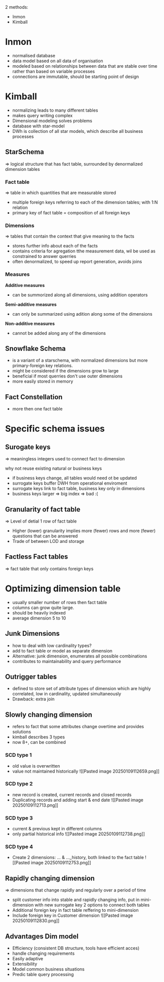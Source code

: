 2 methods:
- Inmon
- Kimball

# Inmon
- normalised database
- data model based on all data of organisation
- modeled based on relationships between data that are stable over time rather than based on variable processes
- connections are immutable, should be starting point of design

# Kimball
- normalizing leads to many different tables
- makes query writing complex
- Dimensional modeling solves problems
- database with star-model
- DWh is collection of all star models, which describe all business processes

## StarSchema
=> logical structure that has fact table, surrounded by denormalized dimension tables

### Fact table 
=> table in which quantities that are measurable stored
- multiple foreign keys referring to each of the dimension tables; with 1:N relation
- primary key of fact table = composition of all foreign keys

### Dimensions
=> tables that contain the context that give meaning to the facts
- stores further info about each of the facts
- contains criteria for agregation tthe measurement data, wil be used as constrained to answer querries
- often denormalized, to speed up report generation, avoids joins

### Measures
__Additive measures__
- can be summorized along all dimensions, using addition operators

__Semi-additive measures__
- can only be summarized using adition along some of the dimensions

__Non-additive measures__
- cannot be added along any of the dimensions

## Snowflake Schema
- is a variant of a starschema, with normalized dimensions but more primary-foreign key relations.
- might be considered if the dimensions grow to large
- beneficial if most querries don't use outer dimensions
- more easily stored in memory

## Fact Constellation
- more then one fact table 

# Specific schema issues
## Surogate keys
=> meaningless integers used to connect fact to dimension

why not reuse existing natural or business keys
- if business keys change, all tables would need ot be updated
- surrogate keys buffer DWH from operational enviroment
- surrogate keys link to fact table, business key only in dimensions
- business keys larger => big index => bad :(

## Granularity of fact table 
=> Level of detial 1 row of fact table 
- Higher (lower) granularity implies more (fewer) rows and more (fewer) questions that can be answered
- Trade of between LOD and storage

## Factless Fact tables
=> fact table that only contains foreign keys

# Optimizing dimension table 
- usually smaller number of rows then fact table 
- columns can grow quite large.
- should be heavily indexed
- average dimension 5 to 10

## Junk Dimensions
- how to deal with low cardinality types?
- add to fact table or model as separate dimension
- Alternative: junk dimension, enumerates all possible combinations
- contributes to maintainability and query performance

## Outrigger tables
- defined to store set of attribute types of dimension which are highly correlated, low in cardinality, updated simultaneously
- Drawback: extra join

## Slowly changing dimension
- refers to fact that some attributes change overtime and provides solutions
- kimball describes 3 types
- now 8+, can be combined

### SCD type 1 
- old value is overwritten
- value not maintained historically
![[Pasted image 20250109112659.png]]
### SCD type 2 
- new record is created, current records and closed records
- Duplicating records and adding start & end date 
![[Pasted image 20250109112713.png]]
### SCD type 3 
- current & previous kept in different columns
- only partial historical info
![[Pasted image 20250109112738.png]]

### SCD type 4 
- Create 2 dimensions: ... & ..._history, both linked to the fact table 
![[Pasted image 20250109112753.png]]
## Rapidly changing dimension 
=> dimensions that change rapidly and regularly over a period of time 
- split customer info into stable and rapidly changing info, put in mini-dimension with new surrogate key
2 options to connect both tables
- Additional foreign key in fact table reffering to mini-dimension
- Include foreign key in Customer dimension
![[Pasted image 20250109112830.png]]
## Advantages Dim model
- Efficiency (consistent DB structure, tools have efficient acces)
- handle changing requirements
- Easily adaptive
- Extensibility
- Model common business situations
- Predic table query processing
